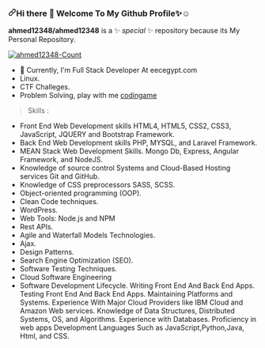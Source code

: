 <article class="markdown-body entry-content container-lg f5" itemprop="text"><h3 dir="auto"><a id="user-content-hi-there--welcome-to-my-github-profilerelaxed" class="anchor" aria-hidden="true" href="#hi-there--welcome-to-my-github-profilerelaxed"><svg class="octicon octicon-link" viewBox="0 0 16 16" version="1.1" width="16" height="16" aria-hidden="true"><path fill-rule="evenodd" d="M7.775 3.275a.75.75 0 001.06 1.06l1.25-1.25a2 2 0 112.83 2.83l-2.5 2.5a2 2 0 01-2.83 0 .75.75 0 00-1.06 1.06 3.5 3.5 0 004.95 0l2.5-2.5a3.5 3.5 0 00-4.95-4.95l-1.25 1.25zm-4.69 9.64a2 2 0 010-2.83l2.5-2.5a2 2 0 012.83 0 .75.75 0 001.06-1.06 3.5 3.5 0 00-4.95 0l-2.5 2.5a3.5 3.5 0 004.95 4.95l1.25-1.25a.75.75 0 00-1.06-1.06l-1.25 1.25a2 2 0 01-2.83 0z"></path></svg></a>Hi there <g-emoji class="g-emoji" alias="wave" fallback-src="https://github.githubassets.com/images/icons/emoji/unicode/1f44b.png">👋</g-emoji> Welcome To My Github Profile<g-emoji class="g-emoji" alias="sparkles" fallback-src="https://github.githubassets.com/images/icons/emoji/unicode/2728.png">✨</g-emoji><g-emoji class="g-emoji" alias="relaxed" fallback-src="https://github.githubassets.com/images/icons/emoji/unicode/263a.png">☺️</g-emoji></h3>
<p dir="auto"><strong>ahmed12348/ahmed12348</strong> is a <g-emoji class="g-emoji" alias="sparkles" fallback-src="https://github.githubassets.com/images/icons/emoji/unicode/2728.png">✨</g-emoji> <em>special</em> <g-emoji class="g-emoji" alias="sparkles" fallback-src="https://github.githubassets.com/images/icons/emoji/unicode/2728.png">✨</g-emoji> repository because its My Personal Repository.</p>
<p align="left" dir="auto"> <a target="_blank" rel="noopener noreferrer nofollow" href="https://camo.githubusercontent.com/8c87950fa9a7b086359a7cb684574e8f842863cc196d5814268118ff6fd2d82f/68747470733a2f2f6b6f6d617265762e636f6d2f67687076632f3f757365726e616d653d6c61696c61393130266c6162656c3d50726f66696c65253230766965777326636f6c6f723d306537356236267374796c653d666c6174"><img src="https://camo.githubusercontent.com/8c87950fa9a7b086359a7cb684574e8f842863cc196d5814268118ff6fd2d82f/68747470733a2f2f6b6f6d617265762e636f6d2f67687076632f3f757365726e616d653d6c61696c61393130266c6162656c3d50726f66696c65253230766965777326636f6c6f723d306537356236267374796c653d666c6174" alt="ahmed12348-Count" data-canonical-src="https://komarev.com/ghpvc/?username=ahmed12348&amp;label=Profile%20views&amp;color=0e75b6&amp;style=flat" style="max-width: 100%;"></a> </p>
<ul dir="auto">
<li><g-emoji class="g-emoji" alias="telescope" fallback-src="https://github.githubassets.com/images/icons/emoji/unicode/1f52d.png">🔭</g-emoji> Currently, I'm Full Stack Developer At eecegypt.com</li>
<li>Linux.</li>
<li>CTF Challeges.</li>
<li>Problem Solving, play with me <a href="https://www.codingame.com" rel="nofollow">codingame</a></li>
</ul>
<blockquote>
<p dir="auto">Skills :</p>
</blockquote>
<ul dir="auto">
<li>Front End Web Development skills
HTML4, HTML5, CSS2, CSS3, JavaScript, JQUERY and Bootstrap Framework.</li>
<li>Back End Web Development skills
PHP, MYSQL, and Laravel Framework.</li>
<li>MEAN Stack Web Development Skills.
Mongo Db, Express, Angular Framework, and NodeJS.</li>
<li>Knowledge of source control Systems and Cloud-Based Hosting services
Git and GitHub.</li>
<li>Knowledge of CSS preprocessors
SASS, SCSS.</li>
<li>Object-oriented programming (OOP).</li>
<li>Clean Code techniques.</li>
<li>WordPress.</li>
<li>Web Tools:
Node.js and NPM</li>
<li>Rest APIs.</li>
<li>Agile and Waterfall Models Technologies.</li>
<li>Ajax.</li>
<li>Design Patterns.</li>
<li>Search Engine Optimization (SEO).</li>
<li>Software Testing Techniques.</li>
<li>Cloud Software Engineering</li>
<li>Software Development Lifecycle.
Writing Front End And Back End Apps.
Testing Front End And Back End Apps.
Maintaining Platforms and Systems.
Experience With Major Cloud Providers like IBM Cloud and Amazon Web services.
Knowledge of Data Structures, Distributed Systems, OS, and Algorithms.
Experience with Databases.
Proficiency in web apps Development Languages Such as
JavaScript,Python,Java, Html, and CSS.</li>
</ul>

</article>

